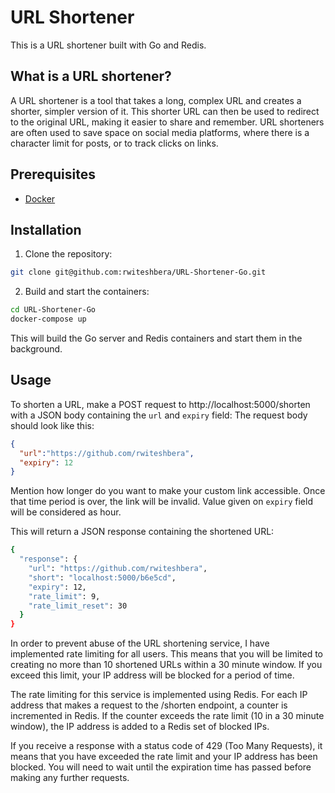 # URL Shortener

This is a URL shortener built with Go and Redis.

## What is a URL shortener?

A URL shortener is a tool that takes a long, complex URL and creates a shorter, simpler version of it. This shorter URL can then be used to redirect to the original URL, making it easier to share and remember. URL shorteners are often used to save space on social media platforms, where there is a character limit for posts, or to track clicks on links.

## Prerequisites

- [Docker](https://www.docker.com/)

## Installation

1. Clone the repository:

```bash
git clone git@github.com:rwiteshbera/URL-Shortener-Go.git
```
2. Build and start the containers:
```bash
cd URL-Shortener-Go
docker-compose up
```
This will build the Go server and Redis containers and start them in the background.

## Usage
To shorten a URL, make a POST request to http://localhost:5000/shorten with a JSON body containing the `url` and `expiry` field:
The request body should look like this:
```json
{
  "url":"https://github.com/rwiteshbera",
  "expiry": 12 
}
```
Mention how longer do you want to make your custom link accessible. Once that time period is over, the link will be invalid. Value given on `expiry` field will be considered as hour.

This will return a JSON response containing the shortened URL:
```bash
{
  "response": {
    "url": "https://github.com/rwiteshbera",
    "short": "localhost:5000/b6e5cd",
    "expiry": 12,
    "rate_limit": 9,
    "rate_limit_reset": 30
  }
}
```

In order to prevent abuse of the URL shortening service, I have implemented rate limiting for all users. This means that you will be limited to creating no more than 10 shortened URLs within a 30 minute window. If you exceed this limit, your IP address will be blocked for a period of time.

The rate limiting for this service is implemented using Redis. For each IP address that makes a request to the /shorten endpoint, a counter is incremented in Redis. If the counter exceeds the rate limit (10 in a 30 minute window), the IP address is added to a Redis set of blocked IPs.

If you receive a response with a status code of 429 (Too Many Requests), it means that you have exceeded the rate limit and your IP address has been blocked. You will need to wait until the expiration time has passed before making any further requests.